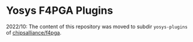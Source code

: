 # Yosys F4PGA Plugins

2022/10: The content of this repository was moved to subdir `yosys-plugins` of [chipsalliance/f4pga](https://github.com/chipsalliance/f4pga).
